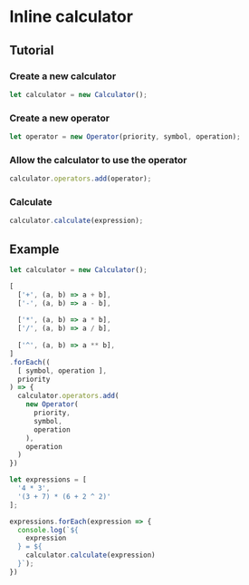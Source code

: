 # Inline calculator
## Tutorial
### Create a new calculator
```javascript
let calculator = new Calculator();
```
### Create a new operator
```javascript
let operator = new Operator(priority, symbol, operation);
```
### Allow the calculator to use the operator
```javascript
calculator.operators.add(operator);
```
### Calculate
```javascript
calculator.calculate(expression);
```
## Example
```javascript
let calculator = new Calculator();

[
  ['+', (a, b) => a + b],
  ['-', (a, b) => a - b],
  
  ['*', (a, b) => a * b],
  ['/', (a, b) => a / b],
  
  ['^', (a, b) => a ** b],
]
.forEach((
  [ symbol, operation ], 
  priority
) => {
  calculator.operators.add(
    new Operator(
      priority, 
      symbol, 
      operation
    ),
    operation
  )
})

let expressions = [
  '4 * 3',
  '(3 + 7) * (6 + 2 ^ 2)'
];

expressions.forEach(expression => {
  console.log(`${
    expression
  } = ${
    calculator.calculate(expression)
  }`);
})
```
